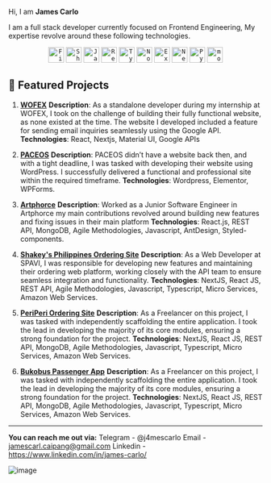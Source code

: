 Hi, I am **James Carlo**

I am a full stack developer currently focused on Frontend Engineering, My expertise revolve around these following technologies.

<div align="center">
	<code><img width="31" src="https://user-images.githubusercontent.com/25181517/189716855-2c69ca7a-5149-4647-936d-780610911353.png" alt="Firebase" title="Firebase"/></code>
	<code><img width="31" src="https://github.com/user-attachments/assets/e4bd419a-2a4a-459a-ba9a-d3324e693c4d" alt="ShadCn UI" title="ShadCn UI"/></code>
	<code><img width="31" src="https://user-images.githubusercontent.com/25181517/117447155-6a868a00-af3d-11eb-9cfe-245df15c9f3f.png" alt="JavaScript" title="JavaScript"/></code>
	<code><img width="31" src="https://user-images.githubusercontent.com/25181517/183897015-94a058a6-b86e-4e42-a37f-bf92061753e5.png" alt="React" title="React"/></code>
	<code><img width="31" src="https://user-images.githubusercontent.com/25181517/183890598-19a0ac2d-e88a-4005-a8df-1ee36782fde1.png" alt="TypeScript" title="TypeScript"/></code>
	<code><img width="31" src="https://user-images.githubusercontent.com/25181517/183568594-85e280a7-0d7e-4d1a-9028-c8c2209e073c.png" alt="Node.js" title="Node.js"/></code>
	<code><img width="31" src="https://user-images.githubusercontent.com/25181517/183859966-a3462d8d-1bc7-4880-b353-e2cbed900ed6.png" alt="Express" title="Express"/></code>
	<code><img width="31" src="https://github.com/marwin1991/profile-technology-icons/assets/136815194/5f8c622c-c217-4649-b0a9-7e0ee24bd704" alt="Next.js" title="Next.js"/></code>
	<code><img width="31" src="https://user-images.githubusercontent.com/25181517/183423507-c056a6f9-1ba8-4312-a350-19bcbc5a8697.png" alt="Python" title="Python"/></code>
	<code><img width="31" src="https://user-images.githubusercontent.com/25181517/182884177-d48a8579-2cd0-447a-b9a6-ffc7cb02560e.png" alt="mongoDB" title="mongoDB"/></code>
</div>


 ## 📌 Featured Projects ###
  1. **[WOFEX](https://wofex.com/)** 
   **Description**: As a standalone developer during my internship at WOFEX, I took on the challenge of building their fully functional website, as none existed at the time. The website I developed included a feature for sending email inquiries seamlessly using the Google API.
   **Technologies**: React, Nextjs, Material UI, Google APIs
   
   2.  **[PACEOS](https://paceos.org/)**
   **Description**: PACEOS didn’t have a website back then, and with a tight deadline, I was tasked with developing their website using WordPress. I successfully delivered a functional and professional site within the required timeframe.
   **Technologies**: Wordpress, Elementor, WPForms.
   
   3.  **[Artphorce](https://artphorce.com/)** 
   **Description**: Worked as a Junior Software Engineer in Artphorce my main contributions revolved around building new features and fixing issues in their main platform
   **Technologies**:  React.js, REST API, MongoDB, Agile Methodologies, Javascript, AntDesign, Styled-components.

   4.  **[Shakey's Philippines Ordering Site](https://www.shakeyspizza.ph/)** 
   **Description**: As a Web Developer at SPAVI, I was responsible for developing new features and maintaining their ordering web platform, working closely with the API team to ensure seamless integration and functionality.
   **Technologies**: NextJS, React JS, REST API, Agile Methodologies, Javascript, Typescript, Micro Services, Amazon Web Services.

   5.  **[PeriPeri Ordering Site](https://www.periperichicken.ph/)** 
   **Description**: As a Freelancer on this project, I was tasked with independently scaffolding the entire application. I took the lead in developing the majority of its core modules, ensuring a strong foundation for the project.
   **Technologies**: NextJS, React JS, REST API, MongoDB, Agile Methodologies, Javascript, Typescript, Micro Services, Amazon Web Services.

   6.  **[Bukobus Passenger App](https://buko-passenger-web.vercel.app/)** 
   **Description**: As a Freelancer on this project, I was tasked with independently scaffolding the entire application. I took the lead in developing the majority of its core modules, ensuring a strong foundation for the project.
   **Technologies**: NextJS, React JS, REST API, MongoDB, Agile Methodologies, Javascript, Typescript, Micro Services, Amazon Web Services.


---------
**You can reach me out via:**
Telegram - @j4mescarlo
Email - jamescarl.caipang@gmail.com
Linkedin - https://www.linkedin.com/in/james-carlo/


![image](https://user-images.githubusercontent.com/39489535/110465243-24fd3a80-810f-11eb-92c8-004f9c7ab993.png)
